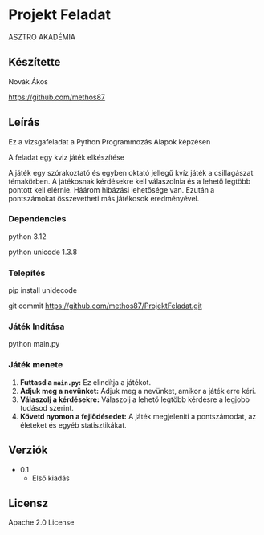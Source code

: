 # Projekt Feladat

ASZTRO AKADÉMIA

## Készítette

Novák Ákos

https://github.com/methos87

## Leírás

Ez a vizsgafeladat a Python Programmozás Alapok képzésen

A feladat egy kviz játék elkészítése

A játék egy szórakoztató és egyben oktató jellegű kvíz játék a csillagászat témakörben. 
A játékosnak kérdésekre kell válaszolnia és a lehető legtöbb pontott kell elérnie. Háárom hibázási lehetősége van.
Ezután a pontszámokat összevetheti más játékosok eredményével.


### Dependencies

python 3.12

python unicode 1.3.8

### Telepítés

pip install unidecode

git commit https://github.com/methos87/ProjektFeladat.git


### Játék Indítása

python main.py

### Játék menete

1.  **Futtasd a `main.py`:** Ez elindítja a játékot.
2.  **Adjuk meg a nevünket:** Adjuk meg a nevünket, amikor a játék erre kéri.
3.  **Válaszolj a kérdésekre:** Válaszolj a lehető legtöbb kérdésre a legjobb tudásod szerint.
4.  **Követd nyomon a fejlődésedet:** A játék megjeleníti a pontszámodat, az életeket és egyéb statisztikákat.

## Verziók

* 0.1
    * Első kiadás

## Licensz

Apache 2.0 License
